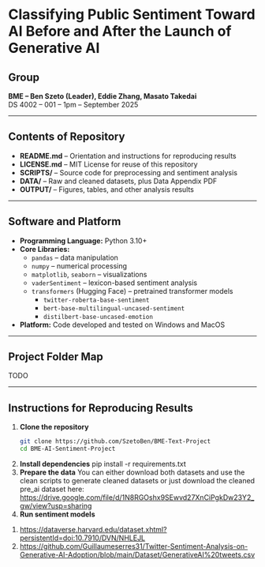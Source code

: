 # Classifying Public Sentiment Toward AI Before and After the Launch of Generative AI  

## Group  
**BME – Ben Szeto (Leader), Eddie Zhang, Masato Takedai**  
DS 4002 – 001 – 1pm – September 2025  

---

## Contents of Repository  
- **README.md** – Orientation and instructions for reproducing results  
- **LICENSE.md** – MIT License for reuse of this repository  
- **SCRIPTS/** – Source code for preprocessing and sentiment analysis  
- **DATA/** – Raw and cleaned datasets, plus Data Appendix PDF  
- **OUTPUT/** – Figures, tables, and other analysis results  

---

## Software and Platform  
- **Programming Language:** Python 3.10+  
- **Core Libraries:**  
  - `pandas` – data manipulation  
  - `numpy` – numerical processing  
  - `matplotlib`, `seaborn` – visualizations  
  - `vaderSentiment` – lexicon-based sentiment analysis  
  - `transformers` (Hugging Face) – pretrained transformer models  
    - `twitter-roberta-base-sentiment`  
    - `bert-base-multilingual-uncased-sentiment`  
    - `distilbert-base-uncased-emotion`  
- **Platform:** Code developed and tested on Windows and MacOS  

---

## Project Folder Map  

TODO

---

## Instructions for Reproducing Results  
1. **Clone the repository**  
   ```bash
   git clone https://github.com/SzetoBen/BME-Text-Project
   cd BME-AI-Sentiment-Project
2. **Install dependencies**
    pip install -r requirements.txt
3. **Prepare the data**
    You can either download both datasets and use the clean scripts to generate cleaned datasets
    or just download the cleaned pre_ai dataset here: https://drive.google.com/file/d/1N8RGOshx9SEwvd27XnCiPgkDw23Y2_gw/view?usp=sharing 
4. **Run sentiment models**
    

1) https://dataverse.harvard.edu/dataset.xhtml?persistentId=doi:10.7910/DVN/NHLEJL
2) https://github.com/Guillaumeserres31/Twitter-Sentiment-Analysis-on-Generative-AI-Adoption/blob/main/Dataset/GenerativeAI%20tweets.csv